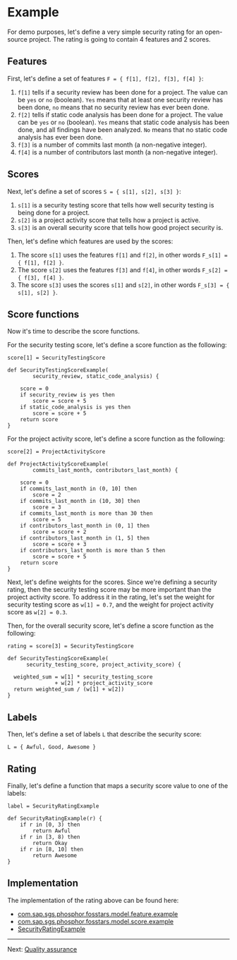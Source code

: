 # Example

For demo purposes, let's define a very simple security rating for an open-source project.
The rating is going to contain 4 features and 2 scores.

## Features

First, let's define a set of features `F = { f[1], f[2], f[3], f[4] }`:

1.  `f[1]` tells if a security review has been done for a project. The value can be `yes` or `no` (boolean).
    `Yes` means that at least one security review has been done, `no` means that no security review has ever been done.
1.  `f[2]` tells if static code analysis has been done for a project. The value can be `yes` or `no` (boolean).
     `Yes` means that static code analysis has been done, and all findings have been analyzed.
     `No` means that no static code analysis has ever been done.
1.  `f[3]` is a number of commits last month (a non-negative integer).
1.  `f[4]` is a number of contributors last month (a non-negative integer).

## Scores

Next, let's define a set of scores `S = { s[1], s[2], s[3] }`:

1.  `s[1]` is a security testing score that tells how well security testing is being done for a project.
1.  `s[2]` is a project activity score that tells how a project is active.
1.  `s[3]` is an overall security score that tells how good project security is.

Then, let's define which features are used by the scores:

1.  The score `s[1]` uses the features `f[1]` and `f[2]`, in other words `F_s[1] = { f[1], f[2] }`.
1.  The score `s[2]` uses the features `f[3]` and `f[4]`, in other words `F_s[2] = { f[3], f[4] }`.
1.  The score `s[3]` uses the scores `s[1]` and `s[2]`, in other words `F_s[3] = { s[1], s[2] }`.

## Score functions

Now it's time to describe the score functions.

For the security testing score, let's define a score function as the following:

```
score[1] = SecurityTestingScore

def SecurityTestingScoreExample(
        security_review, static_code_analysis) {

    score = 0
    if security_review is yes then
        score = score + 5
    if static_code_analysis is yes then
        score = score + 5
    return score
}
```

For the project activity score, let's define a score function as the following:

```
score[2] = ProjectActivityScore

def ProjectActivityScoreExample(
        commits_last_month, contributors_last_month) {

    score = 0
    if commits_last_month in (0, 10] then
        score = 2
    if commits_last_month in (10, 30] then
        score = 3
    if commits_last_month is more than 30 then
        score = 5
    if contributors_last_month in (0, 1] then
        score = score + 2
    if contributors_last_month in (1, 5] then
        score = score + 3
    if contributors_last_month is more than 5 then
        score = score + 5
    return score
}
```

Next, let's define weights for the scores. Since we're defining a security rating,
then the security testing score may be more important than the project activity score.
To address it in the rating, let's set the weight for security testing score as `w[1] = 0.7`,
and the weight for project activity score as `w[2] = 0.3`.

Then, for the overall security score, let's define a score function as the following:

```
rating = score[3] = SecurityTestingScore

def SecurityTestingScoreExample(
      security_testing_score, project_activity_score) {

  weighted_sum = w[1] * security_testing_score
               + w[2] * project_activity_score
  return weighted_sum / (w[1] + w[2])
}
```

## Labels

Then, let's define a set of labels `L` that describe the security score:

```
L = { Awful, Good, Awesome }
```

## Rating

Finally, let's define a function that maps a security score value to one of the labels:

```
label = SecurityRatingExample

def SecurityRatingExample(r) {
    if r in [0, 3) then
        return Awful
    if r in [3, 8) then
        return Okay
    if r in [8, 10] then
        return Awesome
}
```

## Implementation

The implementation of the rating above can be found here:

*  [com.sap.sgs.phosphor.fosstars.model.feature.example](https://github.com/SAP/fosstars-rating-core/tree/master/src/main/java/com/sap/sgs/phosphor/fosstars/model/feature/example)
*  [com.sap.sgs.phosphor.fosstars.model.score.example](https://github.com/SAP/fosstars-rating-core/tree/master/src/main/java/com/sap/sgs/phosphor/fosstars/model/score/example)
*  [SecurityRatingExample](https://github.com/SAP/fosstars-rating-core/blob/master/src/main/java/com/sap/sgs/phosphor/fosstars/model/rating/example/SecurityRatingExample.java)

---

Next: [Quality assurance](qa.md)

